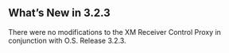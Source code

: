 ## What’s New in 3.2.3

There were no modifications to the XM Receiver Control Proxy in conjunction with O.S. Release 3.2.3.